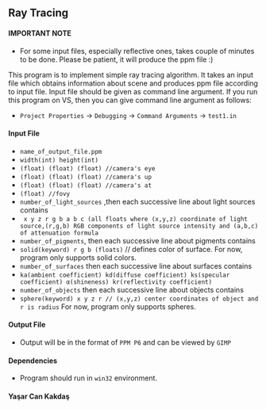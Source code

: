 ## Ray Tracing
 
#### IMPORTANT NOTE
- For some input files, especially reflective ones, takes couple of minutes to be done. Please be patient, it will produce the ppm file :)

This program is to implement simple ray tracing algorithm. It takes an input file which obtains information about scene and produces ppm file according to 
input file. Input file should be given as command line argument. If you run this program on VS, then you can give command line argument as follows:
   - `Project Properties` -> `Debugging` -> `Command Arguments` -> `test1.in`

#### Input File
- `name_of_output_file.ppm`
- `width(int) height(int)`
- `(float) (float) (float) //camera's eye`
- `(float) (float) (float) //camera's up`
- `(float) (float) (float) //camera's at`
- `(float) //fovy`
- `number_of_light_sources` ,then each successive line about light sources contains
- ` x y z r g b a b c (all floats where (x,y,z) coordinate of light source,(r,g,b) RGB components of light source intensity and (a,b,c) of attenuation formula`
- `number_of_pigments`, then each successive line about pigments contains
- `solid(keyword) r g b (floats)` // defines color of surface. For now, program only supports solid colors.
- `number_of_surfaces` then each successive line about surfaces contains
- `ka(ambient coefficient) kd(diffuse coefficient) ks(specular coefficient) α(shineness) kr(reflectivity coefficient)`
- `number_of_objects` then each successive line about objects contains
- `sphere(keyword) x y z r // (x,y,z) center coordinates of object and r is radius` For now, program only supports spheres.

#### Output File
- Output will be in the format of `PPM P6` and can be viewed by `GIMP`
#### Dependencies
- Program should run in `win32` environment.

#### Yaşar Can Kakdaş
